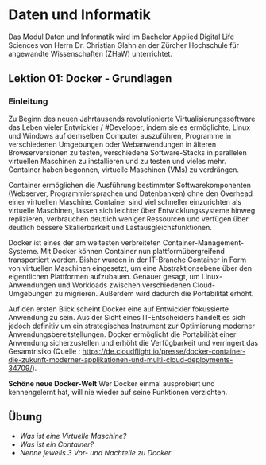 # Daten und Informatik
Das Modul Daten und Informatik wird im Bachelor Applied Digital Life Sciences von Herrn Dr. Christian Glahn an der Zürcher Hochschule für angewandte Wissenschaften (ZHaW) unterrichtet.

## Lektion 01: Docker - Grundlagen

### Einleitung

Zu Beginn des neuen Jahrtausends revolutionierte Virtualisierungssoftware das Leben vieler Entwickler / #Developer, indem sie es ermöglichte, Linux und Windows auf demselben Computer auszuführen, Programme in verschiedenen Umgebungen oder Webanwendungen in älteren Browserversionen zu testen, verschiedene Software-Stacks in parallelen virtuellen Maschinen zu installieren und zu testen und vieles mehr. Container haben begonnen, virtuelle Maschinen (VMs) zu verdrängen. 

Container ermöglichen die Ausführung bestimmter Softwarekomponenten (Webserver, Programmiersprachen und Datenbanken) ohne den Overhead einer virtuellen Maschine. Container sind viel schneller einzurichten als virtuelle Maschinen, lassen sich leichter über Entwicklungssysteme hinweg replizieren, verbrauchen deutlich weniger Ressourcen und verfügen über deutlich bessere Skalierbarkeit und Lastausgleichsfunktionen. 

Docker ist eines der am weitesten verbreiteten Container-Management-Systeme. Mit Docker können Container nun plattformübergreifend transportiert werden. Bisher wurden in der IT-Branche Container in Form von virtuellen Maschinen eingesetzt, um eine Abstraktionsebene über den eigentlichen Plattformen aufzubauen. Genauer gesagt, um Linux-Anwendungen und Workloads zwischen verschiedenen Cloud-Umgebungen zu migrieren. Außerdem wird dadurch die Portabilität erhöht. 

Auf den ersten Blick scheint Docker eine auf Entwickler fokussierte Anwendung zu sein. Aus der Sicht eines IT-Entscheiders handelt es sich jedoch definitiv um ein strategisches Instrument zur Optimierung moderner Anwendungsbereitstellungen. Docker ermöglicht die Portabilität einer Anwendung sicherzustellen und erhöht die Verfügbarkeit und verringert das Gesamtrisiko (Quelle : https://de.cloudflight.io/presse/docker-container-die-zukunft-moderner-applikationen-und-multi-cloud-deployments-34709/).


**Schöne neue Docker-Welt**
Wer Docker einmal ausprobiert und kennengelernt hat, will nie wieder auf seine Funktionen verzichten.

## Übung

- *Was ist eine Virtuelle Maschine?* 
- *Was ist ein Container?*
- *Nenne jeweils 3 Vor- und Nachteile zu Docker*
